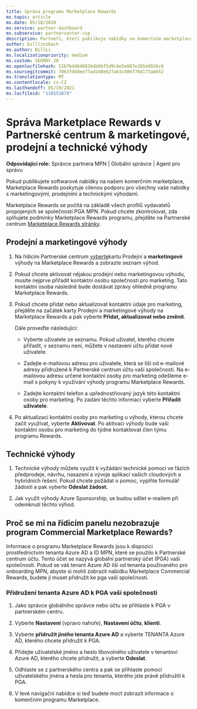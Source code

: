 ```yaml
---
title: Správa programu Marketplace Rewards
ms.topic: article
ms.date: 05/18/2020
ms.service: partner-dashboard
ms.subservice: partnercenter-csp
description: Partneři, kteří publikuje nabídky na komerčním marketplace, mají nárok na výhody, které nabízejí marketingovou podporu.
author: billlinzbach
ms.author: BillLi
ms.localizationpriority: medium
ms.custom: SEOMAY.20
ms.openlocfilehash: 51b7bd4846826db86f5d9c6e5e087e285dd026c0
ms.sourcegitcommit: 7063fdddee77ad2d8e627ab3c806f76d173ab652
ms.translationtype: MT
ms.contentlocale: cs-CZ
ms.lasthandoff: 05/19/2021
ms.locfileid: "110151674"
---
```

# <a name="manage-marketplace-rewards-in-partner-center--activate-marketing-sales-and-technical-benefits"></a>Správa Marketplace Rewards v Partnerské centrum & marketingové, prodejní a technické výhody

**Odpovídající role:** Správce partnera MPN | Globální správce | Agent pro správu

Pokud publikujete softwarové nabídky na našem komerčním marketplace, Marketplace Rewards poskytuje cílenou podporu pro všechny vaše nabídky s marketingovými, prodejními a technickými výhodami.

Marketplace Rewards se počítá na základě všech profilů vydavatelů propojených se společností PGA MPN. Pokud chcete zkontrolovat, zda splňujete podmínky Marketplace Rewards programu, přejděte na Partnerské centrum [Marketplace Rewards stránky](https://partner.microsoft.com/dashboard/mpn/program/commercialmarketplace).

## <a name="sales-and-marketing-benefits"></a>Prodejní a marketingové výhody

1. Na řídicím Partnerské centrum [vyberte](https://partner.microsoft.com/dashboard)kartu Prodejní a **marketingové** výhody na Marketplace Rewards a zobrazte seznam výhod. 

2. Pokud chcete aktivovat nějakou prodejní nebo marketingovou výhodu, musíte nejprve přiřadit kontaktní osobu společnosti pro marketing. Tato kontaktní osoba následně bude dostávat zprávy ohledně programu Marketplace Rewards.

3. Pokud chcete přidat nebo aktualizovat kontaktní údaje pro marketing, přejděte na začátek karty Prodejní a marketingové výhody na Marketplace Rewards a pak vyberte **Přidat, aktualizovat nebo změnit**. 

   Dále proveďte následující:

   - Vyberte uživatele ze seznamu. Pokud uživatel, kterého chcete přiřadit, v seznamu není, můžete v nastavení účtu přidat nové uživatele.

   - Zadejte e-mailovou adresu pro uživatele, která se liší od e-mailové adresy přidružené k Partnerské centrum účtu vaší společnosti. Na e-mailovou adresu určené kontaktní osoby pro marketing odešleme e-mail s pokyny k využívání výhody programu Marketplace Rewards.

   - Zadejte kontaktní telefon a upřednostňovaný jazyk této kontaktní osoby pro marketing. Po zadání těchto informací vyberte **Přiřadit uživatele**.

4. Po aktualizaci kontaktní osoby pro marketing u výhody, kterou chcete začít využívat, vyberte **Aktivovat**. Po aktivaci výhody bude vaši kontaktní osobu pro marketing do týdne kontaktovat člen týmu programu Rewards.

## <a name="technical-benefits"></a>Technické výhody

1. Technické výhody můžete využít k vyžádání technické pomoci ve fázích předprodeje, návrhu, nasazení a vývoje aplikací vašich cloudových a hybridních řešení. Pokud chcete požádat o pomoc, vyplňte formulář žádosti a pak vyberte **Odeslat žádost.**

2. Jak využít výhody Azure Sponsorship, se budou sdílet e-mailem při odemknutí těchto výhod.

## <a name="why-cant-i-see-the-commercial-marketplace-rewards-program-on-my-dashboard"></a>Proč se mi na řídicím panelu nezobrazuje program Commercial Marketplace Rewards?

Informace o programu Marketplace Rewards jsou k dispozici prostřednictvím tenanta Azure AD a ID MPN, které se použilo k Partnerské centrum účtu. Tento účet se nazývá globální partnerský účet (PGA) vaší společnosti. Pokud se váš tenant Azure AD liší od tenanta používaného pro onboarding MPN, abyste si mohli zobrazit nabídku Marketplace Commercial Rewards, budete ji muset přidružit ke pga vaší společnosti.

### <a name="to-associate-an-azure-ad-tenant-with-the-pga-of-your-company"></a>Přidružení tenanta Azure AD k PGA vaší společnosti

1. Jako správce globálního správce nebo účtu se přihlaste k PGA v partnerském centru.

2. Vyberte **Nastavení** (vpravo nahoře), **Nastavení účtu**, **klienti**. 

3. Vyberte **přidružit jiného tenanta Azure AD** a vyberte TENANTA Azure AD, kterého chcete přidružit k PGA.

4. Přidejte uživatelské jméno a heslo libovolného uživatele v tenantovi Azure AD, kterého chcete přidružit, a vyberte **Odeslat**.

5. Odhlaste se z partnerského centra a pak se přihlaste pomocí uživatelského jména a hesla pro tenanta, kterého jste právě přidružili k PGA.

6. V levé navigační nabídce si teď budete moct zobrazit informace o komerčním programu Marketplace.

